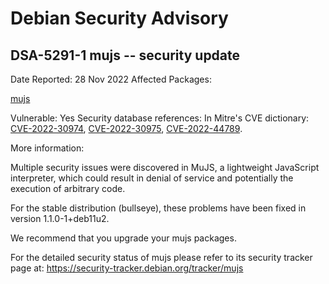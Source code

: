 
Debian Security Advisory
========================


DSA-5291-1 mujs -- security update
----------------------------------



Date Reported:
28 Nov 2022
Affected Packages:

[mujs](https://packages.debian.org/src:mujs)

Vulnerable:
Yes
Security database references:
In Mitre's CVE dictionary: [CVE-2022-30974](https://security-tracker.debian.org/tracker/CVE-2022-30974), [CVE-2022-30975](https://security-tracker.debian.org/tracker/CVE-2022-30975), [CVE-2022-44789](https://security-tracker.debian.org/tracker/CVE-2022-44789).  

More information:

Multiple security issues were discovered in MuJS, a lightweight
JavaScript interpreter, which could result in denial of service
and potentially the execution of arbitrary code.


For the stable distribution (bullseye), these problems have been fixed in
version 1.1.0-1+deb11u2.


We recommend that you upgrade your mujs packages.


For the detailed security status of mujs please refer to
its security tracker page at:
<https://security-tracker.debian.org/tracker/mujs>





